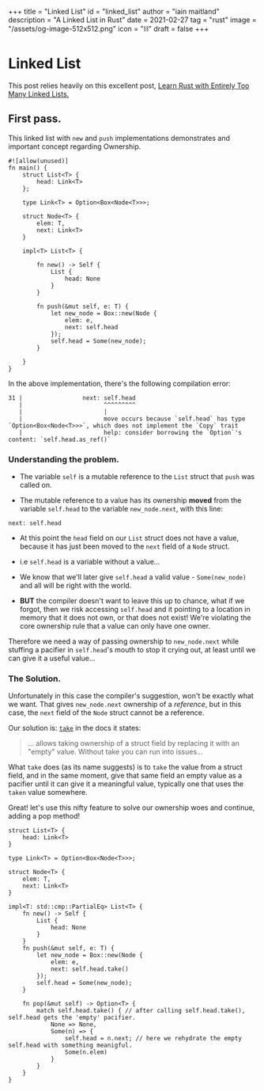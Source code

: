 +++
title = "Linked List"
id = "linked_list"
author = "iain maitland"
description = "A Linked List in Rust"
date = 2021-02-27
tag = "rust"
image = "/assets/og-image-512x512.png"
icon = "⛓️"
draft = false
+++

# Linked List

This post relies heavily on this excellent post, [Learn Rust with Entirely Too Many Linked Lists.](https://rust-unofficial.github.io/too-many-lists/)

## First pass.

This linked list with `new` and `push` implementations demonstrates and important concept regarding Ownership.

```
#![allow(unused)]
fn main() {
    struct List<T> {
        head: Link<T>
    };
    
    type Link<T> = Option<Box<Node<T>>>;
    
    struct Node<T> {
        elem: T,
        next: Link<T>
    }
    
    impl<T> List<T> {
    
        fn new() -> Self {
            List {
                head: None
            }
        }
        
        fn push(&mut self, e: T) {
            let new_node = Box::new(Node {
                elem: e,
                next: self.head
            });
            self.head = Some(new_node);
        }
        
    }
}
```

In the above implementation, there's the following compilation error:
```
31 |                 next: self.head
   |                       ^^^^^^^^^
   |                       |
   |                       move occurs because `self.head` has type `Option<Box<Node<T>>>`, which does not implement the `Copy` trait
   |                       help: consider borrowing the `Option`'s content: `self.head.as_ref()`
```

### Understanding the problem.

- The variable `self` is a mutable reference to the `List` struct that `push` was called on.

- The mutable reference to a value has its ownership **moved** from the variable `self.head` to the variable `new_node.next`, with this line:
```
next: self.head
```
  - At this point the `head` field on our `List` struct does not have a value, because it has just been moved to the `next` field of a `Node` struct.
  
  - i.e `self.head` is a variable without a value...

  - We know that we'll later give `self.head` a valid value - `Some(new_node)` and all will be right with the world.

  - **BUT** the compiler doesn't want to leave this up to chance, what if we forgot, then we risk accessing `self.head` and it pointing to a location in memory that it does not own, or that does not exist! We're violating the core ownership rule that a value can only have one owner.

Therefore we need a way of passing ownership to `new_node.next` while stuffing a pacifier in `self.head`'s mouth to stop it crying out, at least until we can give it a useful value...

### The Solution.

Unfortunately in this case the compiler's suggestion, won't be exactly what we want. That gives `new_node.next` ownership of a *reference*, but in this case, the `next` field of the `Node` struct cannot be a reference.

Our solution is: [`take`](https://doc.rust-lang.org/std/mem/fn.take.html) in the docs it states:
> ... allows taking ownership of a struct field by replacing it with an "empty" value. Without take you can run into issues...

What `take` does (as its name suggests) is to `take` the value from a struct field, and in the same moment, give that same field an empty value  as a pacifier until it can give it a meaningful value, typically one that uses the `taken` value somewhere.

Great! let's use this nifty feature to solve our ownership woes and continue, adding a pop method!

```
struct List<T> {
    head: Link<T>
}

type Link<T> = Option<Box<Node<T>>>;

struct Node<T> {
    elem: T,
    next: Link<T>
}

impl<T: std::cmp::PartialEq> List<T> {
    fn new() -> Self {
        List {
            head: None
        }
    }
    fn push(&mut self, e: T) {
        let new_node = Box::new(Node {
            elem: e,
            next: self.head.take()
        });
        self.head = Some(new_node);
    }

    fn pop(&mut self) -> Option<T> {
        match self.head.take() { // after calling self.head.take(), self.head gets the 'empty' pacifier.
            None => None,
            Some(n) => {
                self.head = n.next; // here we rehydrate the empty self.head with something meanigful.
                Some(n.elem)
            }
        }
    }
}
```